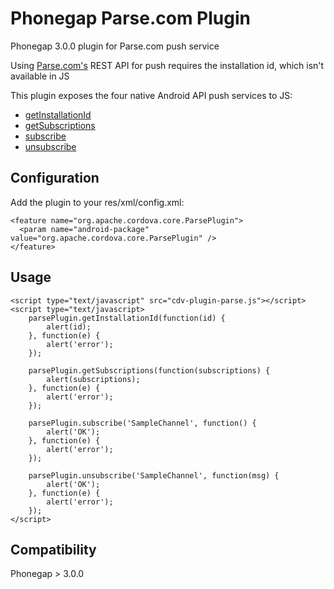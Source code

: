 Phonegap Parse.com Plugin
=========================

Phonegap 3.0.0 plugin for Parse.com push service

Using [Parse.com's](http://parse.com) REST API for push requires the installation id, which isn't available in JS

This plugin exposes the four native Android API push services to JS:
* <a href="https://www.parse.com/docs/android/api/com/parse/ParseInstallation.html#getInstallationId()">getInstallationId</a>
* <a href="https://www.parse.com/docs/android/api/com/parse/PushService.html#getSubscriptions(android.content.Context)">getSubscriptions</a>
* <a href="https://www.parse.com/docs/android/api/com/parse/PushService.html#subscribe(android.content.Context, java.lang.String, java.lang.Class, int)">subscribe</a>
* <a href="https://www.parse.com/docs/android/api/com/parse/PushService.html#unsubscribe(android.content.Context, java.lang.String)">unsubscribe</a>

Configuration
-------------
Add the plugin to your res/xml/config.xml:
```
<feature name="org.apache.cordova.core.ParsePlugin">
  <param name="android-package" value="org.apache.cordova.core.ParsePlugin" />
</feature>
```

Usage
-----
```
<script type="text/javascript" src="cdv-plugin-parse.js"></script>
<script type="text/javascript>
	parsePlugin.getInstallationId(function(id) {
		alert(id);
	}, function(e) {
		alert('error');
	});
	
	parsePlugin.getSubscriptions(function(subscriptions) {
		alert(subscriptions);
	}, function(e) {
		alert('error');
	});
	
	parsePlugin.subscribe('SampleChannel', function() {
		alert('OK');
	}, function(e) {
		alert('error');
	});
	
	parsePlugin.unsubscribe('SampleChannel', function(msg) {
		alert('OK');
	}, function(e) {
		alert('error');
	});
</script>
```

Compatibility
-------------
Phonegap > 3.0.0
